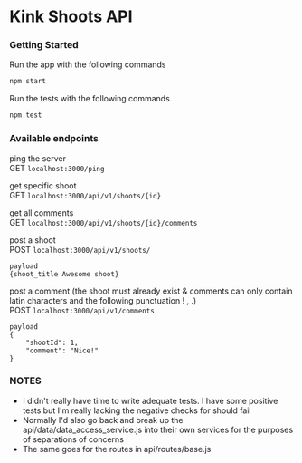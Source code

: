 # Kink Shoots API

### Getting Started
Run the app with the following commands
```sh
npm start
```
Run the tests with the following commands
```sh
npm test
```
### Available endpoints

ping the server</br>
GET `localhost:3000/ping`

get specific shoot</br>
GET `localhost:3000/api/v1/shoots/{id}`

get all comments</br>
GET `localhost:3000/api/v1/shoots/{id}/comments`

post a shoot</br>
POST `localhost:3000/api/v1/shoots/`
```
payload
{shoot_title Awesome shoot}
```
post a comment (the shoot must already exist & comments can only contain latin characters and the following punctuation ! , .)</br>
POST `localhost:3000/api/v1/comments`

```
payload
{
    "shootId": 1,
    "comment": "Nice!"
}
```

### NOTES
- I didn't really have time to write adequate tests. I have some positive tests but I'm really lacking the negative checks for should fail
- Normally I'd also go back and break up the api/data/data_access_service.js into their own services for the purposes of separations of concerns
- The same goes for the routes in api/routes/base.js
